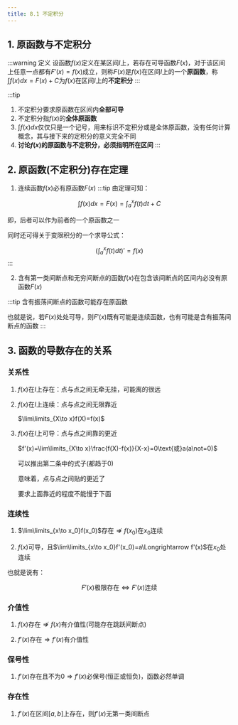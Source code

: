 ```yaml
---
title: 8.1 不定积分
---
```


## 1. 原函数与不定积分

:::warning 定义
设函数$f(x)$定义在某区间$I$上，若存在可导函数$F(x)$，对于该区间上任意一点都有$F'(x)=f(x)$成立，则称$F(x)$是$f(x)$在区间$I$上的一个**原函数**，称$\int f(x)dx=F(x)+C$为$f(x)$在区间$I$上的**不定积分**
:::

:::tip
1. 不定积分要求原函数在区间内**全部可导**
2. 不定积分指$f(x)$的**全体原函数**
3. $\int f(x)dx$仅仅只是一个记号，用来标识不定积分或是全体原函数，没有任何计算概念，其与接下来的定积分的意义完全不同
4. **讨论$f(x)$的原函数与不定积分，必须指明所在区间**
:::

## 2. 原函数(不定积分)存在定理

1. 连续函数$f(x)$必有原函数$F(x)$
:::tip
由定理可知：

$$\int f(x)dx=F(x)=\int_a^x f(t)dt+C$$

即，后者可以作为前者的一个原函数之一

同时还可得关于变限积分的一个求导公式：

$$(\int_a^x f(t)dt)'=f(x)$$
:::

2. 含有第一类间断点和无穷间断点的函数$f(x)$在包含该间断点的区间内必没有原函数$F(x)$

:::tip
含有振荡间断点的函数可能存在原函数

也就是说，若$F(x)$处处可导，则$F'(x)$既有可能是连续函数，也有可能是含有振荡间断点的函数
:::

## 3. 函数的导数存在的关系

### **关系性**

1. $f(x)$在$I$上存在：点与点之间无牵无挂，可能离的很远

2. $f(x)$在$I$上连续：点与点之间无限靠近

    $\lim\limits_{X\to x}f(X)=f(x)$

3. $f(x)$在$I$上可导：点与点之间靠的更近

    $f'(x)=\lim\limits_{X\to x}\frac{f(X)-f(x)}{X-x}=0\text{或}a(a\not=0)$

    可以推出第二条中的式子(都趋于0)

    意味着，点与点之间贴的更近了

    要求上面靠近的程度不能慢于下面

### **连续性**

1. $\lim\limits_{x\to x_0}f(x_0)$存在$\not\Longrightarrow f(x_0)$在$x_0$连续

2. $f(x)$可导，且$\lim\limits_{x\to x_0}f'(x_0)=a\Longrightarrow f'(x)$在$x_0$处连续

也就是说有：

$$F'(x)\text{极限存在}\Longleftrightarrow F'(x)\text{连续}$$

### **介值性**

1. $f(x)$存在$\not\Longrightarrow f(x)$有介值性(可能存在跳跃间断点)

2. $f'(x)$存在$\Longrightarrow f'(x)$有介值性

### **保号性**

1. $f'(x)$存在且不为0$\Longrightarrow f'(x)$必保号(恒正或恒负)，函数必然单调


### **存在性**

1. $f'(x)$在区间$[a,b]$上存在，则$f'(x)$无第一类间断点


